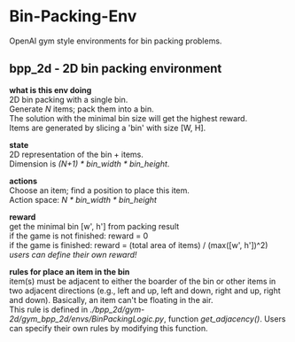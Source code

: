 # Bin-Packing-Env

OpenAI gym style environments for bin packing problems. 


## bpp_2d - 2D bin packing environment

**what is this env doing**  
    2D bin packing with a single bin.     
    Generate *N* items; pack them into a bin.  
    The solution with the minimal bin size will get the highest reward.  
    Items are generated by slicing a 'bin' with size [W, H].  
    
**state**  
    2D representation of the bin + items.  
    Dimension is *(N+1) * bin_width * bin_height*.  
    
**actions**  
    Choose an item; find a position to place this item.  
    Action space: *N * bin_width * bin_height*  

**reward**  
    get the minimal bin [w', h'] from packing result  
    if the game is not finished: reward = 0  
    if the game is finished: reward = (total area of items) / (max([w', h'])^2)  
    *users can define their own reward!*  
    
**rules for place an item in the bin**  
    item(s) must be adjacent to either the boarder of the bin or other items in two adjacent directions (e.g., left and up, left and down, right and up, right and down). Basically, an item can't be floating in the air.  
    This rule is defined in *./bpp_2d/gym-2d/gym_bpp_2d/envs/BinPackingLogic.py*, function *get_adjacency()*. Users can specify their own rules by modifying this function.